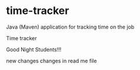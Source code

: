 # time-tracker
Java (Maven) application for tracking time on the job

Time tracker

Good Night Students!!!

new changes
changes in read me file
